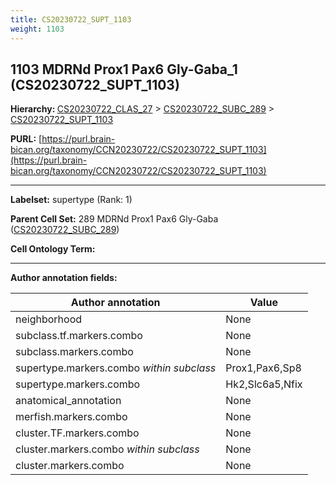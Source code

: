```yaml
---
title: CS20230722_SUPT_1103
weight: 1103
---
```

## 1103 MDRNd Prox1 Pax6 Gly-Gaba_1 (CS20230722_SUPT_1103)
<b>Hierarchy: </b>
[CS20230722_CLAS_27](../CS20230722_CLAS_27) >
[CS20230722_SUBC_289](../CS20230722_SUBC_289) >
[CS20230722_SUPT_1103](../CS20230722_SUPT_1103)

**PURL:** [https://purl.brain-bican.org/taxonomy/CCN20230722/CS20230722_SUPT_1103](https://purl.brain-bican.org/taxonomy/CCN20230722/CS20230722_SUPT_1103)

---


**Labelset:** supertype (Rank: 1)

**Parent Cell Set:** 289 MDRNd Prox1 Pax6 Gly-Gaba ([CS20230722_SUBC_289](../CS20230722_SUBC_289))



**Cell Ontology Term:** 

[MARKER GENES.]: #


---

[TRANSFERRED ANNOTATIONS.]: #


[AUTHOR ANNOTATION FIELDS.]: #


**Author annotation fields:**

| Author annotation | Value |
|-------------------|-------|
|neighborhood|None|
|subclass.tf.markers.combo|None|
|subclass.markers.combo|None|
|supertype.markers.combo _within subclass_|Prox1,Pax6,Sp8|
|supertype.markers.combo|Hk2,Slc6a5,Nfix|
|anatomical_annotation|None|
|merfish.markers.combo|None|
|cluster.TF.markers.combo|None|
|cluster.markers.combo _within subclass_|None|
|cluster.markers.combo|None|
